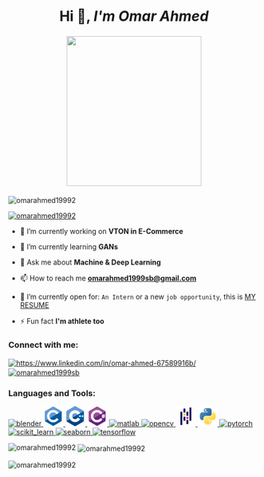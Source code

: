 <h1 align="center">Hi 👋, <em>I'm Omar Ahmed</em> </h1>
<h3 align="center">
  <img src="https://royalsociety.org/-/media/events/2016/04/Machine-learning/machine-learning-event-copyright-kirillm.jpg" width="270" height="300">
</h3>

<p align="left"> <img src="https://komarev.com/ghpvc/?username=omarahmed19992&label=Profile%20views&color=0e75b6&style=flat" alt="omarahmed19992" /> </p>

<p align="left"> <a href="https://github.com/ryo-ma/github-profile-trophy"><img src="https://github-profile-trophy.vercel.app/?username=omarahmed19992" alt="omarahmed19992" /></a> </p>

- 🔭 I’m currently working on **VTON in E-Commerce**

- 🌱 I’m currently learning **GANs**

- 💬 Ask me about **Machine & Deep Learning**

- 📫 How to reach me **omarahmed1999sb@gmail.com**

- 🤔 I’m currently open for:  `An Intern` or a new `job opportunity`, this is [MY RESUME](https://drive.google.com/file/d/1fjomI8zFC_S1S_1fKSRkb55IvcANws8v/view?usp=drive_link)

- ⚡ Fun fact **I'm athlete too**

<h3 align="left">Connect with me:</h3>
<p align="left">
<a href="https://linkedin.com/in/https://www.linkedin.com/in/omar-ahmed-67589916b/" target="blank"><img align="center" src="https://raw.githubusercontent.com/rahuldkjain/github-profile-readme-generator/master/src/images/icons/Social/linked-in-alt.svg" alt="https://www.linkedin.com/in/omar-ahmed-67589916b/" height="30" width="40" /></a>
<a href="https://www.hackerrank.com/omarahmed1999sb" target="blank"><img align="center" src="https://raw.githubusercontent.com/rahuldkjain/github-profile-readme-generator/master/src/images/icons/Social/hackerrank.svg" alt="omarahmed1999sb" height="30" width="40" /></a>
</p>

<h3 align="left">Languages and Tools:</h3>
<p align="left"> <a href="https://www.blender.org/" target="_blank" rel="noreferrer"> <img src="https://download.blender.org/branding/community/blender_community_badge_white.svg" alt="blender" width="40" height="40"/> </a> <a href="https://www.cprogramming.com/" target="_blank" rel="noreferrer"> <img src="https://raw.githubusercontent.com/devicons/devicon/master/icons/c/c-original.svg" alt="c" width="40" height="40"/> </a> <a href="https://www.w3schools.com/cpp/" target="_blank" rel="noreferrer"> <img src="https://raw.githubusercontent.com/devicons/devicon/master/icons/cplusplus/cplusplus-original.svg" alt="cplusplus" width="40" height="40"/> </a> <a href="https://www.w3schools.com/cs/" target="_blank" rel="noreferrer"> <img src="https://raw.githubusercontent.com/devicons/devicon/master/icons/csharp/csharp-original.svg" alt="csharp" width="40" height="40"/> </a> <a href="https://www.mathworks.com/" target="_blank" rel="noreferrer"> <img src="https://upload.wikimedia.org/wikipedia/commons/2/21/Matlab_Logo.png" alt="matlab" width="40" height="40"/> </a> <a href="https://opencv.org/" target="_blank" rel="noreferrer"> <img src="https://www.vectorlogo.zone/logos/opencv/opencv-icon.svg" alt="opencv" width="40" height="40"/> </a> <a href="https://pandas.pydata.org/" target="_blank" rel="noreferrer"> <img src="https://raw.githubusercontent.com/devicons/devicon/2ae2a900d2f041da66e950e4d48052658d850630/icons/pandas/pandas-original.svg" alt="pandas" width="40" height="40"/> </a> <a href="https://www.python.org" target="_blank" rel="noreferrer"> <img src="https://raw.githubusercontent.com/devicons/devicon/master/icons/python/python-original.svg" alt="python" width="40" height="40"/> </a> <a href="https://pytorch.org/" target="_blank" rel="noreferrer"> <img src="https://www.vectorlogo.zone/logos/pytorch/pytorch-icon.svg" alt="pytorch" width="40" height="40"/> </a> <a href="https://scikit-learn.org/" target="_blank" rel="noreferrer"> <img src="https://upload.wikimedia.org/wikipedia/commons/0/05/Scikit_learn_logo_small.svg" alt="scikit_learn" width="40" height="40"/> </a> <a href="https://seaborn.pydata.org/" target="_blank" rel="noreferrer"> <img src="https://seaborn.pydata.org/_images/logo-mark-lightbg.svg" alt="seaborn" width="40" height="40"/> </a> <a href="https://www.tensorflow.org" target="_blank" rel="noreferrer"> <img src="https://www.vectorlogo.zone/logos/tensorflow/tensorflow-icon.svg" alt="tensorflow" width="40" height="40"/> </a> </p>

<p><img align="left" src="https://github-readme-stats.vercel.app/api/top-langs?username=omarahmed19992&show_icons=true&locale=en&layout=compact" alt="omarahmed19992" /></p>

<p>&nbsp;<img align="center" src="https://github-readme-stats.vercel.app/api?username=omarahmed19992&show_icons=true&locale=en" alt="omarahmed19992" /></p>

<p><img align="center" src="https://github-readme-streak-stats.herokuapp.com/?user=omarahmed19992&" alt="omarahmed19992" /></p>

